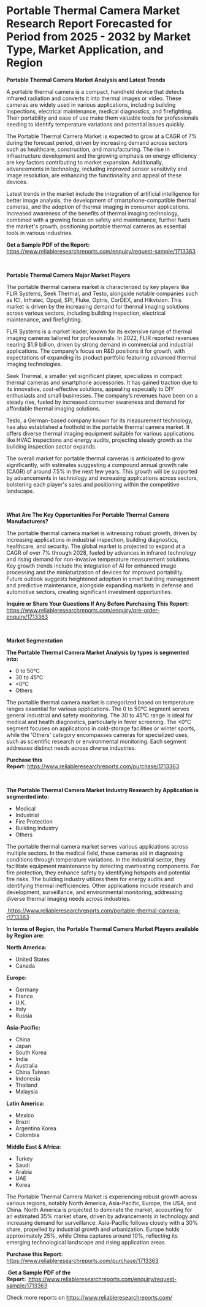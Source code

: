 <p><h1>Portable Thermal Camera Market Research Report Forecasted for Period from 2025 -  2032 by Market Type, Market Application, and Region</h1></p><p><strong>Portable Thermal Camera Market Analysis and Latest Trends</strong></p>
<p><p>A portable thermal camera is a compact, handheld device that detects infrared radiation and converts it into thermal images or video. These cameras are widely used in various applications, including building inspections, electrical maintenance, medical diagnostics, and firefighting. Their portability and ease of use make them valuable tools for professionals needing to identify temperature variations and potential issues quickly.</p><p>The Portable Thermal Camera Market is expected to grow at a CAGR of 7% during the forecast period, driven by increasing demand across sectors such as healthcare, construction, and manufacturing. The rise in infrastructure development and the growing emphasis on energy efficiency are key factors contributing to market expansion. Additionally, advancements in technology, including improved sensor sensitivity and image resolution, are enhancing the functionality and appeal of these devices.</p><p>Latest trends in the market include the integration of artificial intelligence for better image analysis, the development of smartphone-compatible thermal cameras, and the adoption of thermal imaging in consumer applications. Increased awareness of the benefits of thermal imaging technology, combined with a growing focus on safety and maintenance, further fuels the market's growth, positioning portable thermal cameras as essential tools in various industries.</p></p>
<p><strong>Get a Sample PDF of the Report:&nbsp;</strong> <a href="https://www.reliableresearchreports.com/enquiry/request-sample/1713363?utm_campaign=2740&utm_medium=2&utm_source=Github&utm_content=ia&utm_term=28032025&utm_id=portable-thermal-camera">https://www.reliableresearchreports.com/enquiry/request-sample/1713363</a></p>
<p>&nbsp;</p>
<p><strong>Portable Thermal Camera Major Market Players</strong></p>
<p><p>The portable thermal camera market is characterized by key players like FLIR Systems, Seek Thermal, and Testo, alongside notable companies such as ICI, Infratec, Opgal, SPI, Fluke, Optris, CorDEX, and Hikvision. This market is driven by the increasing demand for thermal imaging solutions across various sectors, including building inspection, electrical maintenance, and firefighting.</p><p>FLIR Systems is a market leader, known for its extensive range of thermal imaging cameras tailored for professionals. In 2022, FLIR reported revenues nearing $1.9 billion, driven by strong demand in commercial and industrial applications. The company’s focus on R&D positions it for growth, with expectations of expanding its product portfolio featuring advanced thermal imaging technologies.</p><p>Seek Thermal, a smaller yet significant player, specializes in compact thermal cameras and smartphone accessories. It has gained traction due to its innovative, cost-effective solutions, appealing especially to DIY enthusiasts and small businesses. The company’s revenues have been on a steady rise, fueled by increased consumer awareness and demand for affordable thermal imaging solutions.</p><p>Testo, a German-based company known for its measurement technology, has also established a foothold in the portable thermal camera market. It offers diverse thermal imaging equipment suitable for various applications like HVAC inspections and energy audits, projecting steady growth as the building inspection sector expands.</p><p>The overall market for portable thermal cameras is anticipated to grow significantly, with estimates suggesting a compound annual growth rate (CAGR) of around 7.5% in the next few years. This growth will be supported by advancements in technology and increasing applications across sectors, bolstering each player's sales and positioning within the competitive landscape.</p></p>
<p>&nbsp;</p>
<p><strong>What Are The Key Opportunities For Portable Thermal Camera Manufacturers?</strong></p>
<p><p>The portable thermal camera market is witnessing robust growth, driven by increasing applications in industrial inspection, building diagnostics, healthcare, and security. The global market is projected to expand at a CAGR of over 7% through 2028, fueled by advances in infrared technology and rising demand for non-invasive temperature measurement solutions. Key growth trends include the integration of AI for enhanced image processing and the miniaturization of devices for improved portability. Future outlook suggests heightened adoption in smart building management and predictive maintenance, alongside expanding markets in defense and automotive sectors, creating significant investment opportunities.</p></p>
<p><strong>Inquire or Share Your Questions If Any Before Purchasing This Report:</strong> <a href="https://www.reliableresearchreports.com/enquiry/pre-order-enquiry/1713363?utm_campaign=2740&utm_medium=2&utm_source=Github&utm_content=ia&utm_term=28032025&utm_id=portable-thermal-camera">https://www.reliableresearchreports.com/enquiry/pre-order-enquiry/1713363</a></p>
<p>&nbsp;</p>
<p><strong>Market Segmentation</strong></p>
<p><strong>The Portable Thermal Camera Market Analysis by types is segmented into:</strong></p>
<p><ul><li>0 to 50°C</li><li>30 to 45°C</li><li><0°C</li><li>Others</li></ul></p>
<p><p>The portable thermal camera market is categorized based on temperature ranges essential for various applications. The 0 to 50°C segment serves general industrial and safety monitoring. The 30 to 45°C range is ideal for medical and health diagnostics, particularly in fever screening. The <0°C segment focuses on applications in cold-storage facilities or winter sports, while the 'Others' category encompasses cameras for specialized uses, such as scientific research or environmental monitoring. Each segment addresses distinct needs across diverse industries.</p></p>
<p><strong>Purchase this Report:&nbsp;</strong><a href="https://www.reliableresearchreports.com/purchase/1713363?utm_campaign=2740&utm_medium=2&utm_source=Github&utm_content=ia&utm_term=28032025&utm_id=portable-thermal-camera">https://www.reliableresearchreports.com/purchase/1713363</a></p>
<p>&nbsp;</p>
<p><strong>The Portable Thermal Camera Market Industry Research by Application is segmented into:</strong></p>
<p><ul><li>Medical</li><li>Industrial</li><li>Fire Protection</li><li>Building Industry</li><li>Others</li></ul></p>
<p><p>The portable thermal camera market serves various applications across multiple sectors. In the medical field, these cameras aid in diagnosing conditions through temperature variations. In the industrial sector, they facilitate equipment maintenance by detecting overheating components. For fire protection, they enhance safety by identifying hotspots and potential fire risks. The building industry utilizes them for energy audits and identifying thermal inefficiencies. Other applications include research and development, surveillance, and environmental monitoring, addressing diverse thermal imaging needs across industries.</p></p>
<p><a href="https://www.reliableresearchreports.com/portable-thermal-camera-r1713363?utm_campaign=2740&utm_medium=2&utm_source=Github&utm_content=ia&utm_term=28032025&utm_id=portable-thermal-camera">&nbsp;https://www.reliableresearchreports.com/portable-thermal-camera-r1713363</a></p>
<p><strong>In terms of Region, the Portable Thermal Camera Market Players available by Region are:</strong></p>
<p>
    <p> <strong> North America: </strong>
        <ul>
            <li>United States</li>
            <li>Canada</li>
        </ul>
        </p> 
    <p> <strong> Europe: </strong>
        <ul>
            <li>Germany</li>
            <li>France</li>
            <li>U.K.</li>
            <li>Italy</li>
            <li>Russia</li>
        </ul>
        </p> 
    <p> <strong> Asia-Pacific: </strong>
        <ul>
            <li>China</li>
            <li>Japan</li>
            <li>South Korea</li>
            <li>India</li>
            <li>Australia</li>
            <li>China Taiwan</li>
            <li>Indonesia</li>
            <li>Thailand</li>
            <li>Malaysia</li>
        </ul>
        </p> 
    <p> <strong> Latin America: </strong>
        <ul>
            <li>Mexico</li>
            <li>Brazil</li>
            <li>Argentina Korea</li>
            <li>Colombia</li>
        </ul>
        </p> 
    <p> <strong> Middle East & Africa: </strong>
        <ul>
            <li>Turkey</li>
            <li>Saudi</li>
            <li>Arabia</li>
            <li>UAE</li>
            <li>Korea</li>
        </ul>
    </p>
    </p>
<p><p>The Portable Thermal Camera Market is experiencing robust growth across various regions, notably North America, Asia-Pacific, Europe, the USA, and China. North America is projected to dominate the market, accounting for an estimated 35% market share, driven by advancements in technology and increasing demand for surveillance. Asia-Pacific follows closely with a 30% share, propelled by industrial growth and urbanization. Europe holds approximately 25%, while China captures around 10%, reflecting its emerging technological landscape and rising application areas.</p></p>
<p><strong>Purchase this Report: </strong><a href="https://www.reliableresearchreports.com/purchase/1713363?utm_campaign=2740&utm_medium=2&utm_source=Github&utm_content=ia&utm_term=28032025&utm_id=portable-thermal-camera">https://www.reliableresearchreports.com/purchase/1713363</a></p>
<p>&nbsp;<strong>Get a Sample PDF of the Report:&nbsp;&nbsp;</strong><a href="https://www.reliableresearchreports.com/enquiry/request-sample/1713363?utm_campaign=2740&utm_medium=2&utm_source=Github&utm_content=ia&utm_term=28032025&utm_id=portable-thermal-camera">https://www.reliableresearchreports.com/enquiry/request-sample/1713363</a></p>
<p><strong></strong></p>
<p>Check more reports on <a href="https://www.reliableresearchreports.com/?utm_campaign=2740&utm_medium=2&utm_source=Github&utm_content=ia&utm_term=28032025&utm_id=portable-thermal-camera">https://www.reliableresearchreports.com/</a></p>